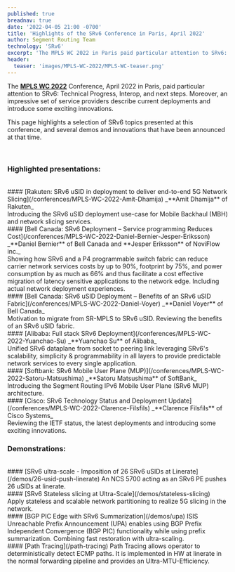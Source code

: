 ```yaml
---
published: true
breadnav: true
date: '2022-04-05 21:00 -0700'
title: 'Highlights of the SRv6 Conference in Paris, April 2022'
author: Segment Routing Team
technology: 'SRv6'
excerpt: 'The MPLS WC 2022 in Paris paid particular attention to SRv6: Technical Progress, Interop, and next steps. Moreover, an impressive set of service providers describe current deployments and introduce some exciting innovations.'
header:
  teaser: 'images/MPLS-WC-2022/MPLS-WC-teaser.png'
---
```


The [**MPLS WC 2022**](<https://www.uppersideconferences.com/mpls-sdn-nfv/mplswc_2022_agenda_day_1.html>) Conference, April 2022 in Paris, paid particular attention to SRv6: Technical Progress, Interop, and next steps. Moreover, an impressive set of service providers describe current deployments and introduce some exciting innovations.

This page highlights a selection of SRv6 topics presented at this conference, and several demos and innovations that have been announced at that time.

<br />

### Highlighted presentations:

<br />
#### [Rakuten: SRv6 uSID in deployment to deliver end-to-end 5G Network Slicing](/conferences/MPLS-WC-2022-Amit-Dhamija)
_**Amit Dhamija** of Rakuten_
<br />
Introducing the SRv6 uSID deployment use-case for Mobile Backhaul (MBH) and network slicing services.

<br />
#### [Bell Canada: SRv6 Deployment – Service programming Reduces Cost](/conferences/MPLS-WC-2022-Daniel-Bernier-Jesper-Eriksson)
_**Daniel Bernier** of Bell Canada and **Jesper Eriksson** of NoviFlow inc._
<br />
Showing how SRv6 and a P4 programmable switch fabric can reduce carrier network services costs by up to 90%, footprint by 75%, and power consumption by as much as 66% and thus facilitate a cost effective migration of latency sensitive applications to the network edge. Including actual network deployment experiences.

<br />
#### [Bell Canada: SRv6 uSID Deployment – Benefits of an SRv6 uSID Fabric](/conferences/MPLS-WC-2022-Daniel-Voyer)
_**Daniel Voyer** of Bell Canada_
<br />
Motivation to migrate from SR-MPLS to SRv6 uSID. Reviewing the benefits of an SRv6 uSID fabric.

<br />
#### [Alibaba: Full stack SRv6 Deployment](/conferences/MPLS-WC-2022-Yuanchao-Su)
_**Yuanchao Su** of Alibaba_
<br />
Unified SRv6 dataplane from socket to peering link leveraging SRv6's scalability, simplicity & programmability in all layers to provide predictable network services to every single application.

<br />
#### [Softbank: SRv6 Mobile User Plane (MUP)](/conferences/MPLS-WC-2022-Satoru-Matsushima)
_**Satoru Matsushima** of SoftBank_
<br />
Introducing the Segment Routing IPv6 Mobile User Plane (SRv6 MUP) architecture.

<br />
#### [Cisco: SRv6 Technology Status and Deployment Update](/conferences/MPLS-WC-2022-Clarence-Filsfils)
_**Clarence Filsfils** of Cisco Systems_
<br />
Reviewing the IETF status, the latest deployments and introducing some exciting innovations.

<br />

### Demonstrations:
<br />
#### [SRv6 ultra-scale - Imposition of 26 SRv6 uSIDs at Linerate](/demos/26-usid-push-linerate)
An NCS 5700 acting as an SRv6 PE pushes 26 uSIDs at linerate.

<br />
#### [SRv6 Stateless slicing at Ultra-Scale](/demos/stateless-slicing)
Apply stateless and scalable network partitioning to realize 5G slicing in the network.

<br />
#### [BGP PIC Edge with SRv6 Summarization](/demos/upa)
ISIS Unreachable Prefix Announcement (UPA) enables using BGP Prefix Independent Convergence (BGP PIC) functionality while using prefix summarization. Combining fast restoration with ultra-scaling.

<br />
#### [Path Tracing](/path-tracing)
Path Tracing allows operator to deterministically detect ECMP paths. It is implemented in HW at linerate in the normal forwarding pipeline and provides an Ultra-MTU-Efficiency.

